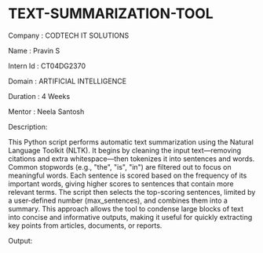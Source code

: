 # TEXT-SUMMARIZATION-TOOL

Company : CODTECH IT SOLUTIONS

Name : Pravin S

Intern Id : CT04DG2370

Domain : ARTIFICIAL INTELLIGENCE

Duration : 4 Weeks

Mentor : Neela Santosh

Description:

This Python script performs automatic text summarization using the Natural Language Toolkit (NLTK). It begins by cleaning the input text—removing citations and extra whitespace—then tokenizes it into sentences and words. Common stopwords (e.g., "the", "is", "in") are filtered out to focus on meaningful words. Each sentence is scored based on the frequency of its important words, giving higher scores to sentences that contain more relevant terms. The script then selects the top-scoring sentences, limited by a user-defined number (max_sentences), and combines them into a summary. This approach allows the tool to condense large blocks of text into concise and informative outputs, making it useful for quickly extracting key points from articles, documents, or reports.

Output:

